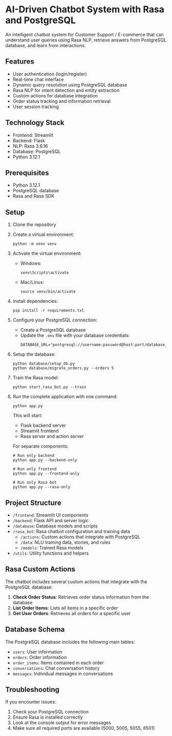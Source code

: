 # AI-Driven Chatbot System with Rasa and PostgreSQL

An intelligent chatbot system for Customer Support / E-commerce that can understand user queries using Rasa NLP, retrieve answers from PostgreSQL database, and learn from interactions.

## Features

- User authentication (login/register)
- Real-time chat interface
- Dynamic query resolution using PostgreSQL database
- Rasa NLP for intent detection and entity extraction
- Custom actions for database integration
- Order status tracking and information retrieval
- User session tracking

## Technology Stack

- Frontend: Streamlit
- Backend: Flask
- NLP: Rasa 3.6.16
- Database: PostgreSQL
- Python 3.12.1

## Prerequisites

- Python 3.12.1
- PostgreSQL database
- Rasa and Rasa SDK

## Setup

1. Clone the repository
2. Create a virtual environment:
   ```
   python -m venv venv
   ```
3. Activate the virtual environment:
   - Windows:
     ```
     venv\Scripts\activate
     ```
   - Mac/Linux:
     ```
     source venv/bin/activate
     ```
4. Install dependencies:
   ```
   pip install -r requirements.txt
   ```
5. Configure your PostgreSQL connection:
   - Create a PostgreSQL database
   - Update the `.env` file with your database credentials:
     ```
     DATABASE_URL="postgresql://username:password@host:port/database_name"
     ```
6. Setup the database:
   ```
   python database/setup_db.py
   python database/migrate_orders.py --orders 5
   ```
7. Train the Rasa model:
   ```
   python start_rasa_bot.py --train
   ```
8. Run the complete application with one command:
   ```
   python app.py
   ```
   
   This will start:
   - Flask backend server
   - Streamlit frontend
   - Rasa server and action server

   For separate components:
   ```
   # Run only backend
   python app.py --backend-only
   
   # Run only frontend
   python app.py --frontend-only
   
   # Run only Rasa bot
   python app.py --rasa-only
   ```

## Project Structure

- `/frontend`: Streamlit UI components
- `/backend`: Flask API and server logic
- `/database`: Database models and scripts
- `/rasa_bot`: Rasa chatbot configuration and training data
  - `/actions`: Custom actions that integrate with PostgreSQL
  - `/data`: NLU training data, stories, and rules
  - `/models`: Trained Rasa models
- `/utils`: Utility functions and helpers

## Rasa Custom Actions

The chatbot includes several custom actions that integrate with the PostgreSQL database:

1. **Check Order Status**: Retrieves order status information from the database
2. **List Order Items**: Lists all items in a specific order
3. **Get User Orders**: Retrieves all orders for a specific user

## Database Schema

The PostgreSQL database includes the following main tables:

- `users`: User information
- `orders`: Order information
- `order_items`: Items contained in each order
- `conversations`: Chat conversation history
- `messages`: Individual messages in conversations

## Troubleshooting

If you encounter issues:

1. Check your PostgreSQL connection
2. Ensure Rasa is installed correctly
3. Look at the console output for error messages
4. Make sure all required ports are available (5000, 5005, 5055, 8501) 